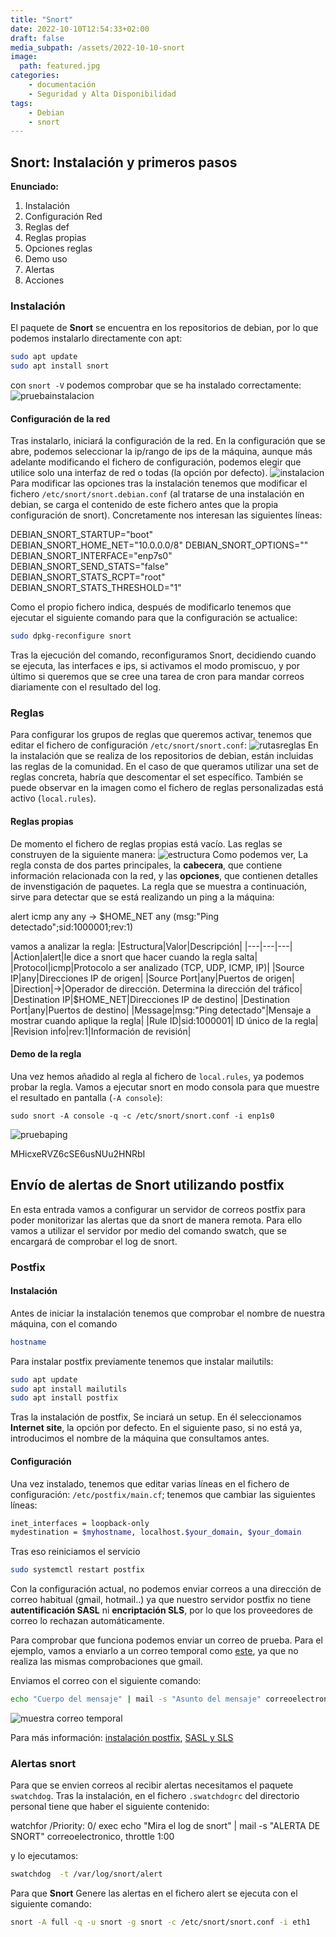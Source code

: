 ```yaml
---
title: "Snort"
date: 2022-10-10T12:54:33+02:00
draft: false
media_subpath: /assets/2022-10-10-snort
image:
  path: featured.jpg
categories:
    - documentación
    - Seguridad y Alta Disponibilidad
tags:
    - Debian
    - snort
---
```


## Snort: Instalación y primeros pasos

**Enunciado:**

1. Instalación
2. Configuración Red
3. Reglas def
4. Reglas propias
5. Opciones reglas
6. Demo uso
7. Alertas
8. Acciones


### Instalación

El paquete de **Snort** se encuentra en los repositorios de debian, por lo que podemos instalarlo directamente con apt:

```bash
sudo apt update
sudo apt install snort
```

con `snort -V` podemos comprobar que se ha instalado correctamente:
![pruebainstalacion](pruebainstalacion.png)

#### Configuración de la red

Tras instalarlo, iniciará la configuración de la red. En la configuración que se abre, podemos seleccionar la ip/rango de ips de la máquina, aunque más adelante modificando el fichero de configuración, podemos elegir que utilice solo una interfaz de red o todas (la opción por defecto).
![instalacion](instalacion.png)
Para modificar las opciones tras la instalación tenemos que modificar el fichero `/etc/snort/snort.debian.conf` (al tratarse de una instalación en debian, se carga el contenido de este fichero antes que la propia configuración de snort). Concretamente nos interesan las siguientes líneas:


 DEBIAN_SNORT_STARTUP="boot"
 DEBIAN_SNORT_HOME_NET="10.0.0.0/8"
 DEBIAN_SNORT_OPTIONS=""
 DEBIAN_SNORT_INTERFACE="enp7s0"
 DEBIAN_SNORT_SEND_STATS="false"
 DEBIAN_SNORT_STATS_RCPT="root"
 DEBIAN_SNORT_STATS_THRESHOLD="1"


Como el propio fichero indica, después de modificarlo tenemos que ejecutar el siguiente comando para que la configuración se actualice:

```bash
sudo dpkg-reconfigure snort
```

Tras la ejecución del comando, reconfiguramos Snort, decidiendo cuando se ejecuta, las interfaces e ips, si activamos el modo promiscuo, y por último si queremos que se cree una tarea de cron para mandar correos diariamente con el resultado del log. 

### Reglas

Para configurar los grupos de reglas que queremos activar, tenemos que editar el fichero de configuración `/etc/snort/snort.conf`:
![rutasreglas](rutasreglas.png)
En la instalación que se realiza de los repositorios de debian, están incluidas las reglas de la comunidad. En el caso de que queramos utilizar una set de reglas concreta, habría que descomentar el set específico. También se puede observar en la imagen como el fichero de reglas personalizadas está activo (`local.rules`).

#### Reglas propias

De momento el fichero de reglas propias está vacío. Las reglas se construyen de la siguiente manera:
![estructura](estructuraregla.png)
Como podemos ver, La regla consta de dos partes principales, la **cabecera**, que contiene información relacionada con la red, y las **opciones**, que contienen detalles de invenstigación de paquetes. La regla que se muestra a continuación, sirve para detectar que se está realizando un ping a la máquina:

alert icmp any any -> $HOME_NET any (msg:"Ping detectado";sid:1000001;rev:1)


vamos a analizar la regla:
|Estructura|Valor|Descripción|
|---|---|---|
|Action|alert|le dice a snort que hacer cuando la regla salta|
|Protocol|icmp|Protocolo a ser analizado (TCP, UDP, ICMP, IP)|
|Source IP|any|Direcciones IP de origen|
|Source Port|any|Puertos de origen|
|Direction|->|Operador de dirección. Determina la dirección del tráfico|
|Destination IP|$HOME_NET|Direcciones IP de destino|
|Destination Port|any|Puertos de destino|
|Message|msg:"Ping detectado"|Mensaje a mostrar cuando aplique la regla|
|Rule ID|sid:1000001| ID único de la regla|
|Revision info|rev:1|Información de revisión|

#### Demo de la regla

Una vez hemos añadido al regla al fichero de `local.rules`, ya podemos probar la regla. Vamos a ejecutar snort en modo consola para que muestre el resultado en pantalla (`-A console`):

```shell
sudo snort -A console -q -c /etc/snort/snort.conf -i enp1s0
```

![pruebaping](pruebaping.png)

MHicxeRVZ6cSE6usNUu2HNRbI

## Envío de alertas de Snort utilizando postfix

En esta entrada vamos a configurar un servidor de correos postfix para poder monitorizar las alertas que da snort de manera remota. Para ello vamos a utilizar el servidor por medio del comando swatch, que se encargará de comprobar el log de snort.

### Postfix

#### Instalación

Antes de iniciar la instalación tenemos que comprobar el nombre de nuestra máquina, con el comando

```bash
hostname
```

Para instalar postfix previamente tenemos que instalar mailutils:

```bash
sudo apt update
sudo apt install mailutils
sudo apt install postfix
```

Tras la instalación de postfix, Se inciará un setup. En él seleccionamos **Internet site**, la opción por defecto. En el siguiente paso, si no está ya, introducimos el nombre de la máquina que consultamos antes. 

#### Configuración

Una vez instalado, tenemos que editar varias líneas en el fichero de configuración: `/etc/postfix/main.cf`; tenemos que cambiar las siguientes líneas:

```bash
inet_interfaces = loopback-only
mydestination = $myhostname, localhost.$your_domain, $your_domain
```

Tras eso reiniciamos el servicio 

```bash
sudo systemctl restart postfix
```


Con la configuración actual, no podemos enviar correos a una dirección de correo habitual (gmail, hotmail..) ya que nuestro servidor postfix no tiene **autentificación SASL** ni **encriptación SLS**, por lo que los proveedores de correo lo rechazan automáticamente.


Para comprobar que funciona podemos enviar un correo de prueba. Para el ejemplo, vamos a enviarlo a un correo temporal como [este](https://temp-mail.org/es/), ya que no realiza las mismas comprobaciones que gmail.

Enviamos el correo con el siguiente comando:

```bash
echo "Cuerpo del mensaje" | mail -s "Asunto del mensaje" correoelectronico
```

![muestra correo temporal](prueba_correo.png)

Para más información:
[instalación postfix](https://netcorecloud.com/tutorials/install-postfix-as-send-only-smtp-server/),
[SASL y SLS](https://souptonuts.sourceforge.net/postfix_tutorial.html)

### Alertas snort

Para que se envien correos al recibir alertas necesitamos el paquete `swatchdog`. Tras la instalación, en el fichero `.swatchdogrc` del directorio personal tiene que haber el siguiente contenido:

watchfor /Priority: 0/
exec echo "Mira el log de snort" | mail -s "ALERTA DE SNORT" correoelectronico,
throttle 1:00


y lo ejecutamos:

```bash
swatchdog  -t /var/log/snort/alert
```

Para que **Snort** Genere las alertas en el fichero alert se ejecuta con el siguiente comando:

```bash
snort -A full -q -u snort -g snort -c /etc/snort/snort.conf -i eth1
```
